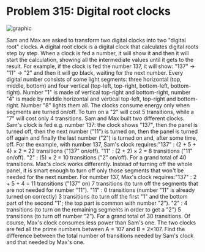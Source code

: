 # Problem 315: Digital root clocks

![graphic](img315.gif)

Sam and Max are asked to transform two digital clocks into two "digital
root" clocks. A digital root clock is a digital clock that calculates
digital roots step by step. When a clock is fed a number, it will show
it and then it will start the calculation, showing all the intermediate
values until it gets to the result. For example, if the clock is fed the
number 137, it will show: "137" → "11" → "2" and then it will go black,
waiting for the next number. Every digital number consists of some light
segments: three horizontal (top, middle, bottom) and four vertical
(top-left, top-right, bottom-left, bottom-right). Number "1" is made of
vertical top-right and bottom-right, number "4" is made by middle
horizontal and vertical top-left, top-right and bottom-right. Number "8"
lights them all. The clocks consume energy only when segments are turned
on/off. To turn on a "2" will cost 5 transitions, while a "7" will cost
only 4 transitions. Sam and Max built two different clocks. Sam's clock
is fed e.g. number 137: the clock shows "137", then the panel is turned
off, then the next number ("11") is turned on, then the panel is turned
off again and finally the last number ("2") is turned on and, after some
time, off. For the example, with number 137, Sam's clock requires:"137"
: (2 + 5 + 4) × 2 = 22 transitions ("137" on/off). "11" : (2 + 2) × 2 =
8 transitions ("11" on/off). "2" : (5) × 2 = 10 transitions ("2"
on/off). For a grand total of 40 transitions. Max's clock works
differently. Instead of turning off the whole panel, it is smart enough
to turn off only those segments that won't be needed for the next
number. For number 137, Max's clock requires:"137" : 2 + 5 + 4 = 11
transitions ("137" on) 7 transitions (to turn off the segments that are
not needed for number "11"). "11" : 0 transitions (number "11" is
already turned on correctly) 3 transitions (to turn off the first "1"
and the bottom part of the second "1"; the top part is common with
number "2"). "2" : 4 transitions (to turn on the remaining segments in
order to get a "2") 5 transitions (to turn off number "2"). For a grand
total of 30 transitions. Of course, Max's clock consumes less power than
Sam's one. The two clocks are fed all the prime numbers between A = 107
and B = 2×107. Find the difference between the total number of
transitions needed by Sam's clock and that needed by Max's one.